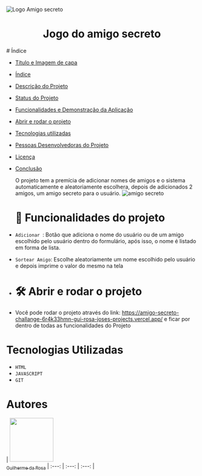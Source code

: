 ![Logo Amigo secreto](https://github.com/user-attachments/assets/31e36db6-20a6-463b-886c-705fb5446baf)
<h1 align="center"> Jogo do amigo secreto</h1>
# Índice 

* [Título e Imagem de capa](#Título-e-Imagem-de-capa)
* [Índice](#índice)
* [Descrição do Projeto](#descrição-do-projeto)
* [Status do Projeto](#status-do-Projeto)
* [Funcionalidades e Demonstração da Aplicação](#funcionalidades-e-demonstração-da-aplicação)
* [Abrir e rodar o projeto](#acesso-ao-projeto)
* [Tecnologias utilizadas](#tecnologias-utilizadas)
* [Pessoas Desenvolvedoras do Projeto](#pessoas-desenvolvedoras)
* [Licença](#licença)
* [Conclusão](#conclusão)

  O projeto tem a premícia de adicionar nomes de amigos e o sistema automaticamente e aleatoriamente escolhera, depois de adicionados 2 amigos, um amigo secreto para o usuário.
  ![amigo secreto](https://github.com/user-attachments/assets/6621db8f-1268-4cfe-aafe-122b069ebcf3)

  # :hammer: Funcionalidades do projeto

- `Adicionar `: Botão que adiciona o nome do usuário ou de um amigo escolhido pelo usuário dentro do formulário, após isso, o nome é listado em forma de lista.
- `Sortear Amigo`: Escolhe aleatoriamente um nome escolhido pelo usuário e depois imprime o valor do mesmo na tela

- # 🛠️ Abrir e rodar o projeto

- Você pode rodar o projeto através do link: https://amigo-secreto-challange-6r4k33hmn-gui-rosa-joses-projects.vercel.app/ e ficar por dentro de todas as funcionalidades do Projeto

# Tecnologias Utilizadas
- `HTML`
- `JAVASCRIPT`
- `GIT`

# Autores

| [<img loading="Guilherme" src="https://avatars.githubusercontent.com/u/195639648?v=4" width=115><br><sub>Guilherme da Rosa</sub>](https://github.com/camilafernanda) 
| :---: | :---: | :---: |

